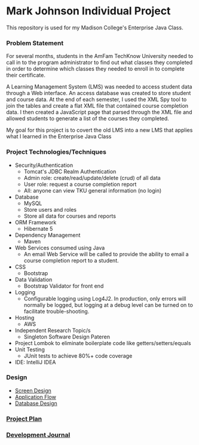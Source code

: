 # Mark Johnson Individual Project

This repository is used for my Madison College's Enterprise Java Class.

### Problem Statement

For several months, students in the AmFam TechKnow University needed to call in to the program administrator to find out what classes they completed in order to determine which classes they needed to enroll in to complete their certificate.

A Learning Management System (LMS) was needed to access student data through a Web interface. An access database was created to store student and course data. At the end of each semester, I used the XML Spy tool to join the tables and create a flat XML file that contained course completion data. I then created a JavaScript page that parsed through the XML file and allowed students to generate a list of the courses they completed.

My goal for this project is to covert the old LMS into a new LMS that applies what I learned in the Enterprise Java Class



### Project Technologies/Techniques 

* Security/Authentication
  * Tomcat's JDBC Realm Authentication
  * Admin role: create/read/update/delete (crud) of all data
  * User role: request a course completion report
  * All: anyone can view TKU general information (no login)
* Database
  * MySQL
  * Store users and roles
  * Store all data for courses and reports
* ORM Framework
  * Hibernate 5
* Dependency Management
  * Maven
* Web Services consumed using Java
  * An email Web Service will be called to provide the ability to email a course completion report to a student.
* CSS 
  * Bootstrap
* Data Validation
  * Bootstrap Validator for front end
* Logging
  * Configurable logging using Log4J2. In production, only errors will normally be logged, but logging at a debug level can be turned on to facilitate trouble-shooting. 
* Hosting
  * AWS
* Independent Research Topic/s
  * Singleton Software Design Pateren
* Project Lombok to eliminate boilerplate code like getters/setters/equals
* Unit Testing
  * JUnit tests to achieve 80%+ code coverage 
* IDE: IntelliJ IDEA

### Design

* [Screen Design](DesignDocuments/Screens.md)
* [Application Flow](DesignDocuments/applicationFlow.md)
* [Database Design](DesignDocuments/databaseDiagram.png)

### [Project Plan](ProjectPlan.md)

### [Development Journal](Journal.md)
